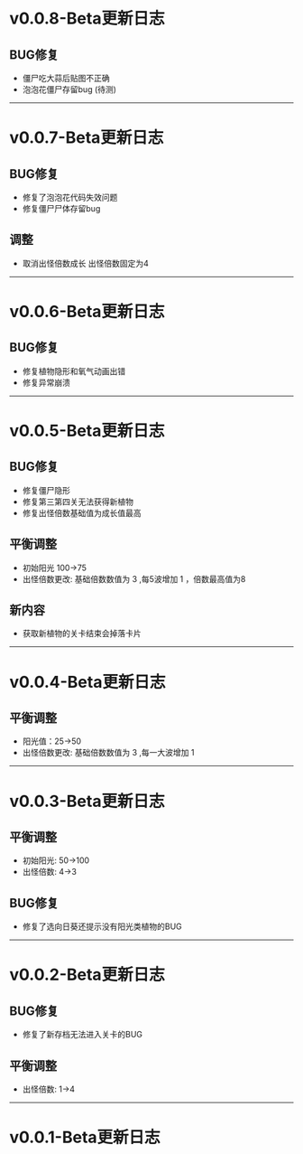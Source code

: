# v0.0.8-Beta更新日志
## BUG修复
* 僵尸吃大蒜后贴图不正确
* 泡泡花僵尸存留bug (待测)

---

# v0.0.7-Beta更新日志
## BUG修复
* 修复了泡泡花代码失效问题
* 修复僵尸尸体存留bug

## 调整
* 取消出怪倍数成长 出怪倍数固定为4


---


# v0.0.6-Beta更新日志
## BUG修复
* 修复植物隐形和氧气动画出错 
* 修复异常崩溃
 
---

# v0.0.5-Beta更新日志
## BUG修复
* 修复僵尸隐形
* 修复第三第四关无法获得新植物
* 修复出怪倍数基础值为成长值最高
 
## 平衡调整
* 初始阳光 100->75
* 出怪倍数更改:  基础倍数数值为 3 ,每5波增加 1 ，倍数最高值为8

## 新内容
* 获取新植物的关卡结束会掉落卡片
 
---

# v0.0.4-Beta更新日志
## 平衡调整

* 阳光值：25->50
* 出怪倍数更改:  基础倍数数值为 3 ,每一大波增加 1 

---

# v0.0.3-Beta更新日志
## 平衡调整

* 初始阳光: 50->100
* 出怪倍数: 4->3
## BUG修复
* 修复了选向日葵还提示没有阳光类植物的BUG

---

# v0.0.2-Beta更新日志
## BUG修复
* 修复了新存档无法进入关卡的BUG
## 平衡调整
* 出怪倍数: 1->4


---

# v0.0.1-Beta更新日志
